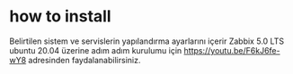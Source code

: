 # how to install
Belirtilen sistem ve servislerin yapılandırma ayarlarını içerir
Zabbix 5.0 LTS ubuntu 20.04 üzerine adım adım kurulumu için https://youtu.be/F6kJ6fe-wY8 adresinden faydalanabilirsiniz.
